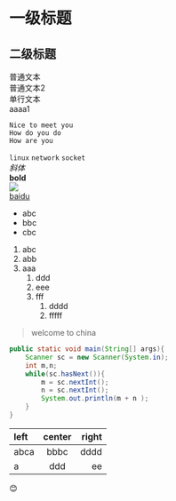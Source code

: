 # 一级标题  
## 二级标题  
普通文本  
普通文本2  
	单行文本  
aaaa1
```
Nice to meet you
How do you do
How are you
```
`linux` `network` `socket`  
*斜体*  
**bold**  
![](https://wap.sogou.com/resource/web/images/sogou160x42.png)  
[baidu](https://www.baidu.com)  
+ abc
+ bbc
+ cbc
1. abc
1. abb
1. aaa
	1. ddd
	1. eee
	1. fff
		1. dddd
		1. fffff
> welcome
to
china
```Java
public static void main(String[] args){
	Scanner sc = new Scanner(System.in);
	int m,n;
	while(sc.hasNext()){
		m = sc.nextInt();
		n = sc.nextInt();
		System.out.println(m + n );
	}
}
```
| left | center | right|
| :--- | :----: | ---: |
| abca | bbbc   | dddd |
| a    | ddd    | ee   |

:blush:


		
